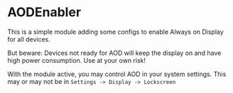 # AODEnabler
This is a simple module adding some configs to enable Always on Display for all devices.

But beware: 
Devices not ready for AOD will keep the display on and have high power consumption.
Use at your own risk!

With the module active, you may control AOD in your system settings.
This may or may not be in `Settings -> Display -> Lockscreen`
